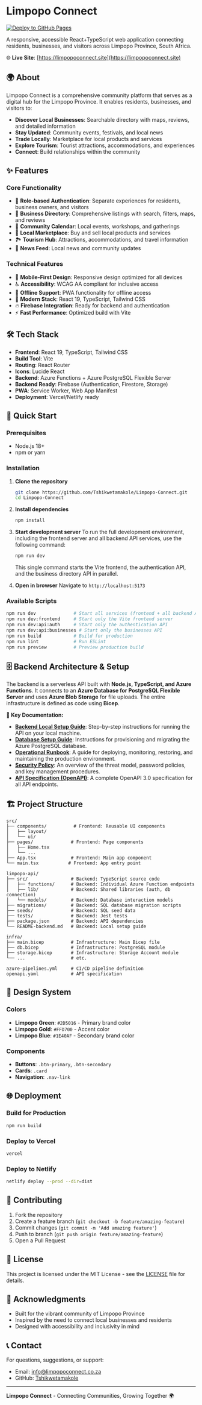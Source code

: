 # Limpopo Connect

[![Deploy to GitHub Pages](https://github.com/Tshikwetamakole/Limpopo-Connect/actions/workflows/deploy-pages.yml/badge.svg)](https://github.com/Tshikwetamakole/Limpopo-Connect/actions/workflows/deploy-pages.yml)

A responsive, accessible React+TypeScript web application connecting residents, businesses, and visitors across Limpopo Province, South Africa.

🌐 **Live Site**: [https://limpopoconnect.site](https://limpopoconnect.site)

## 🌍 About

Limpopo Connect is a comprehensive community platform that serves as a digital hub for the Limpopo Province. It enables residents, businesses, and visitors to:


- **Discover Local Businesses**: Searchable directory with maps, reviews, and detailed information
- **Stay Updated**: Community events, festivals, and local news
- **Trade Locally**: Marketplace for local products and services
- **Explore Tourism**: Tourist attractions, accommodations, and experiences
- **Connect**: Build relationships within the community

## ✨ Features

### Core Functionality
- 🔐 **Role-based Authentication**: Separate experiences for residents, business owners, and visitors
- 🏢 **Business Directory**: Comprehensive listings with search, filters, maps, and reviews
- 📅 **Community Calendar**: Local events, workshops, and gatherings
- 🛒 **Local Marketplace**: Buy and sell local products and services
- 🏞️ **Tourism Hub**: Attractions, accommodations, and travel information
- 📰 **News Feed**: Local news and community updates

### Technical Features
- 📱 **Mobile-First Design**: Responsive design optimized for all devices
- ♿ **Accessibility**: WCAG AA compliant for inclusive access
- 🔌 **Offline Support**: PWA functionality for offline access
- 🚀 **Modern Stack**: React 19, TypeScript, Tailwind CSS
- 🔥 **Firebase Integration**: Ready for backend and authentication
- ⚡ **Fast Performance**: Optimized build with Vite

## 🛠️ Tech Stack

- **Frontend**: React 19, TypeScript, Tailwind CSS
- **Build Tool**: Vite
- **Routing**: React Router
- **Icons**: Lucide React
- **Backend**: Azure Functions + Azure PostgreSQL Flexible Server
- **Backend Ready**: Firebase (Authentication, Firestore, Storage)
- **PWA**: Service Worker, Web App Manifest
- **Deployment**: Vercel/Netlify ready

## 🚀 Quick Start

### Prerequisites
- Node.js 18+ 
- npm or yarn

### Installation

1. **Clone the repository**
   ```bash
   git clone https://github.com/Tshikwetamakole/Limpopo-Connect.git
   cd Limpopo-Connect
   ```

2. **Install dependencies**
   ```bash
   npm install
   ```

3. **Start development server**
   To run the full development environment, including the frontend server and all backend API services, use the following command:
   ```bash
   npm run dev
   ```
   This single command starts the Vite frontend, the authentication API, and the business directory API in parallel.

4. **Open in browser**
   Navigate to `http://localhost:5173`

### Available Scripts

```bash
npm run dev              # Start all services (frontend + all backend APIs)
npm run dev:frontend     # Start only the Vite frontend server
npm run dev:api:auth     # Start only the authentication API
npm run dev:api:businesses # Start only the businesses API
npm run build            # Build for production
npm run lint             # Run ESLint
npm run preview          # Preview production build
```

## 🗄️ Backend Architecture & Setup

The backend is a serverless API built with **Node.js, TypeScript, and Azure Functions**. It connects to an **Azure Database for PostgreSQL Flexible Server** and uses **Azure Blob Storage** for file uploads. The entire infrastructure is defined as code using **Bicep**.

**📖 Key Documentation:**

-   **[Backend Local Setup Guide](./limpopo-api/README-backend.md)**: Step-by-step instructions for running the API on your local machine.
-   **[Database Setup Guide](./limpopo-api/setup-database.md)**: Instructions for provisioning and migrating the Azure PostgreSQL database.
-   **[Operational Runbook](./OPERATIONAL.md)**: A guide for deploying, monitoring, restoring, and maintaining the production environment.
-   **[Security Policy](./SECURITY.md)**: An overview of the threat model, password policies, and key management procedures.
-   **[API Specification (OpenAPI)](./openapi.yaml)**: A complete OpenAPI 3.0 specification for all API endpoints.

## 🏗️ Project Structure

```
src/
├── components/          # Frontend: Reusable UI components
│   ├── layout/
│   └── ui/
├── pages/              # Frontend: Page components
│   ├── Home.tsx
│   └── ...
├── App.tsx             # Frontend: Main app component
└── main.tsx           # Frontend: App entry point

limpopo-api/
├── src/                # Backend: TypeScript source code
│   ├── functions/      # Backend: Individual Azure Function endpoints
│   ├── lib/            # Backend: Shared libraries (auth, db connection)
│   └── models/         # Backend: Database interaction models
├── migrations/         # Backend: SQL database migration scripts
├── seeds/              # Backend: SQL seed data
├── tests/              # Backend: Jest tests
├── package.json        # Backend: API dependencies
└── README-backend.md   # Backend: Local setup guide

infra/
├── main.bicep          # Infrastructure: Main Bicep file
├── db.bicep            # Infrastructure: PostgreSQL module
├── storage.bicep       # Infrastructure: Storage Account module
└── ...                 # etc.

azure-pipelines.yml     # CI/CD pipeline definition
openapi.yaml            # API specification
```

## 🎨 Design System

### Colors
- **Limpopo Green**: `#2D5016` - Primary brand color
- **Limpopo Gold**: `#FFD700` - Accent color
- **Limpopo Blue**: `#1E40AF` - Secondary brand color

### Components
- **Buttons**: `.btn-primary`, `.btn-secondary`
- **Cards**: `.card`
- **Navigation**: `.nav-link`

## 🌐 Deployment

### Build for Production
```bash
npm run build
```

### Deploy to Vercel
```bash
vercel
```

### Deploy to Netlify
```bash
netlify deploy --prod --dir=dist
```

## 🤝 Contributing

1. Fork the repository
2. Create a feature branch (`git checkout -b feature/amazing-feature`)
3. Commit changes (`git commit -m 'Add amazing feature'`)
4. Push to branch (`git push origin feature/amazing-feature`)
5. Open a Pull Request

## 📄 License

This project is licensed under the MIT License - see the [LICENSE](LICENSE) file for details.

## 🙏 Acknowledgments

- Built for the vibrant community of Limpopo Province
- Inspired by the need to connect local businesses and residents
- Designed with accessibility and inclusivity in mind

## 📞 Contact

For questions, suggestions, or support:
- Email: info@limpopoconnect.co.za
- GitHub: [Tshikwetamakole](https://github.com/Tshikwetamakole)

---

**Limpopo Connect** - Connecting Communities, Growing Together 🌍
